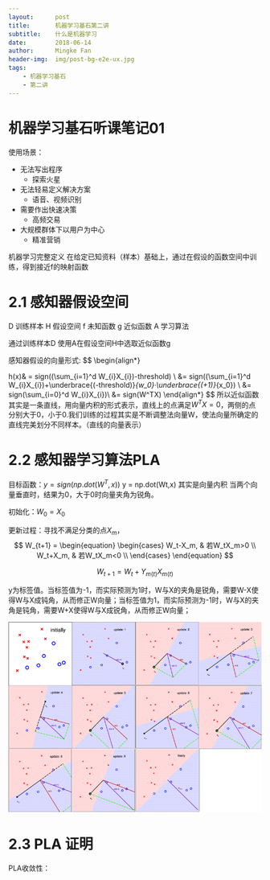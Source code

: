 ```yaml
---
layout:      post
title:       机器学习基石第二讲
subtitle:    什么是机器学习
date:        2018-06-14
author:      Mingke Fan
header-img:  img/post-bg-e2e-ux.jpg
tags:
    - 机器学习基石
    - 第二讲
---
```


# 机器学习基石听课笔记01

使用场景：
* 无法写出程序
  * 探索火星
* 无法轻易定义解决方案
  * 语音、视频识别
* 需要作出快速决策
  * 高频交易
* 大规模群体下以用户为中心
  * 精准营销

机器学习完整定义
在给定已知资料（样本）基础上，通过在假设的函数空间中训练，得到接近f的映射函数

# 2.1 感知器假设空间
D 训练样本
H 假设空间
f 未知函数
g 近似函数
A 学习算法

通过训练样本D 使用A在假设空间H中选取近似函数g 

感知器假设的向量形式:
$$
\begin{align*}

 h(x)& = sign((\sum_{i=1}^d W_{i}X_{i})-threshold) \\
 &= sign((\sum_{i=1}^d W_{i}X_{i})+\underbrace{(-threshold)}_{w_0}·\underbrace{(+1)}_{x_0}) \\
 &= sign(\sum_{i=0}^d W_{i}X_{i})\\
 &= sign(W^TX)
\end{align*}
$$
所以近似函数其实是一条直线，用向量内积的形式表示，直线上的点满足$W^TX=0$，两侧的点分别大于0，小于0.我们训练的过程其实是不断调整法向量W，使法向量所确定的直线完美划分不同样本。（直线的向量表示）

# 2.2 感知器学习算法PLA

目标函数：$y = sign(np.dot(W^T,x))$
y = np.dot(Wt,x) 其实是向量内积 当两个向量垂直时，结果为0，大于0时向量夹角为锐角。

初始化：$W_0=X_0$

更新过程：寻找不满足分类的点$X_m$，
$$
W_{t+1} =
  \begin{equation}
  \begin{cases}
  W_t-X_m, & 若W_tX_m>0 \\
  W_t+X_m, & 若W_tX_m<0 \\
  \end{cases}
  \end{equation}
$$

$$
W_{t+1}=W_t+Y_{m(t)}X_{m(t)}
$$

y为标签值。当标签值为-1，而实际预测为1时，W与X的夹角是锐角，需要W-X使得W与X成钝角，从而修正W向量；当标签值为1，而实际预测为-1时，W与X的夹角是钝角，需要W+X使得W与X成锐角，从而修正W向量；

![pla_demo](img\in-post\post-machineLearning-PLA\pla_demo.png)

# 2.3 PLA 证明

PLA收敛性：

